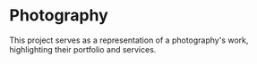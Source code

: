 # Photography
This project serves as a representation of a photography's work, highlighting their portfolio and services.
